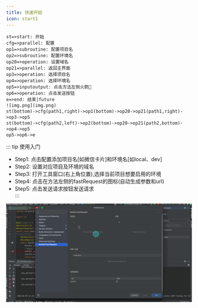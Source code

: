 ```yaml
---
title: 快速开始
icon: start1
---
```



```flow
st=>start: 开始
cfg=>parallel: 配置
op1=>subroutine: 配置项目名
op2=>subroutine: 配置环境名
op20=>operation: 设置域名
op21=>parallel: 返回主界面
op3=>operation: 选择项目名
op4=>operation: 选择环境名
op5=>inputoutput: 点击方法左侧火箭🚀
op6=>operation: 点击发送按钮
e=>end: 结束|future
![img.png](img.png)
st(bottom)->cfg(path1,right)->op1(bottom)->op20->op21(path1,right)->op3->op5
st(bottom)->cfg(path2,left)->op2(bottom)->op20->op21(path2,bottom)->op4->op5
op5->op6->e
```

::: tip 使用入门
* Step1: 点击配置添加项目名[如微信卡片]和环境名[如local、dev]  
* Step2: 设置对应项目及环境的域名  
* Step3: 打开工具窗口(右上角位置),选择当前项目想要启用的环境  
* Step4: 点击在方法左侧的fastRequest的图标(自动生成参数和url)  
* Step5: 点击发送请求按钮发送请求  
:::

![](../../.vuepress/public/img/howToUse.gif)










